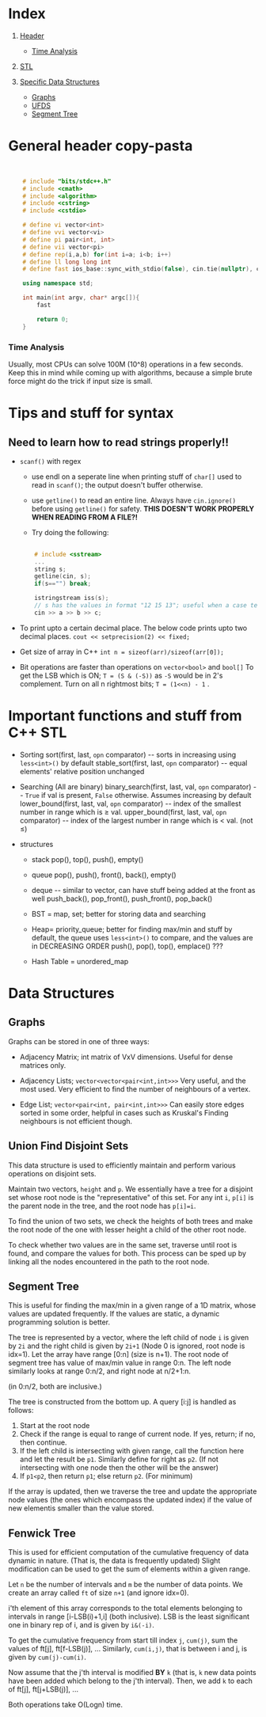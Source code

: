 # Index
1. [Header](#general-header-copy-pasta)
	- [Time Analysis](#time-analysis)
2. [STL](#important-functions-and-stuff-from-c++-stl)

3. [Specific Data Structures](#data-structures)
	- [Graphs](#graphs)
	- [UFDS](#union-find-disjoint-sets)
	- [Segment Tree](#segment-tree)

# General header copy-pasta
```C++
	

	# include "bits/stdc++.h"
	# include <cmath>
	# include <algorithm>
	# include <cstring>
	# include <cstdio>

	# define vi vector<int>
	# define vvi vector<vi>
	# define pi pair<int, int>
	# define vii vector<pi>
	# define rep(i,a,b) for(int i=a; i<b; i++)
	# define ll long long int
	# define fast ios_base::sync_with_stdio(false), cin.tie(nullptr), cout.tie(nullptr);

	using namespace std;

	int main(int argv, char* argc[]){
		fast

	    return 0;
	} 

```

### Time Analysis

Usually, most CPUs can solve 100M (10^8) operations in a few seconds. Keep this in mind while coming up with algorithms, because a simple brute force might do the trick if input size is small.

# Tips and stuff for syntax

## Need to learn how to read strings properly!!
- `scanf()` with regex 
	- use endl on a seperate line when printing stuff of `char[]` used to read in `scanf()`; the output doesn't buffer otherwise.
	
	- use `getline()` to read an entire line. Always have `cin.ignore()` before using `getline()` for safety. **THIS DOESN'T WORK PROPERLY WHEN READING FROM A FILE?!**
	
	- Try doing the following:
	```C++
		
		# include <sstream>
		...
		string s;
		getline(cin, s);
		if(s=="") break;
	
		istringstream iss(s);
		// s has the values in format "12 15 13"; useful when a case terminates with blank line
		cin >> a >> b >> c;
	
	```

- To print upto a certain decimal place. The below code prints upto two decimal places.
	`cout << setprecision(2) << fixed;`

- Get size of array in C++
	`int n = sizeof(arr)/sizeof(arr[0]);`

- Bit operations are faster than operations on `vector<bool>` and `bool[]`
	To get the LSB which is ON; `T = (S & (-S))` as `-S` would be in 2's complement.
	Turn on all n rightmost bits; `T = (1<<n) - 1` .

# Important functions and stuff from C++ STL
- Sorting
	sort(first, last, `opn` comparator)		   -- sorts in increasing using `less<int>()` by default
	stable_sort(first, last, `opn` comparator) -- equal elements' relative position unchanged

- Searching (All are binary)
	binary_search(first, last, val, `opn` comparator) -- `True` if val is present, `False` otherwise. Assumes increasing by default
	lower_bound(first, last, val, `opn` comparator)	  -- index of the smallest number in range which is ≥ val.
	upper_bound(first, last, val, `opn` comparator)   -- index of the largest number in range which is < val. (not ≤)

- structures
	- stack 
		pop(), top(), push(), empty()
	- queue
		pop(), push(), front(), back(), empty()
	- deque -- similar to vector, can have stuff being added at the front as well
		push_back(), pop_front(), push_front(), pop_back()

	- BST = map, set; better for storing data and searching
	
	- Heap= priority_queue; better for finding max/min and stuff
		by default, the queue uses `less<int>()` to compare, and the values are in DECREASING ORDER
		push(), pop(), top(), emplace() ???
	
	- Hash Table = unordered_map


# Data Structures

## Graphs

Graphs can be stored in one of three ways:
- Adjacency Matrix; int matrix of VxV dimensions. Useful for dense matrices only.

- Adjacency Lists; `vector<vector<pair<int,int>>>`
	Very useful, and the most used. Very efficient to find the number of neighbours of a vertex.

- Edge List; `vector<pair<int, pair<int,int>>>`
	Can easily store edges sorted in some order, helpful in cases such as Kruskal's
	Finding neighbours is not efficient though.

## Union Find Disjoint Sets

This data structure is used to efficiently maintain and perform various operations on disjoint sets. 

Maintain two vectors, `height` and `p`. We essentially have a tree for a disjoint set whose root node is the "representative" of this set. For any int `i`, `p[i]` is the parent node in the tree, and the root node has `p[i]=i`.

To find the union of two sets, we check the heights of both trees and make the root node of the one with lesser height a child of the other root node.

To check whether two values are in the same set, traverse until root is found, and compare the values for both. This process can be sped up by linking all the nodes encountered in the path to the root node.

## Segment Tree

This is useful for finding the max/min in a given range of a 1D matrix, whose values are updated frequently. If the values are static, a dynamic programming solution is better.

The tree is represented by a vector, where the left child of node `i` is given by `2i` and the right child is given by `2i+1` (Node 0 is ignored, root node is idx=1). Let the array have range \[0:n\] (size is n+1). The root node of segment tree has value of max/min value in range 0:n. The left node similarly looks at range 0:n/2, and right node at n/2+1:n.

(in 0:n/2, both are inclusive.)

The tree is constructed from the bottom up. A query \[i:j\] is handled as follows:
1. Start at the root node
2. Check if the range is equal to range of current node. If yes, return; if no, then continue.
3. If the left child is intersecting with given range, call the function here and let the result be `p1`. Similarly define for right as `p2`. (If not intersecting with one node then the other will be the answer)
4. If `p1<p2`, then return `p1`; else return `p2`. (For minimum)

If the array is updated, then we traverse the tree and update the appropriate node values (the ones which encompass the updated index) if the value of new elementis smaller than the value stored.


## Fenwick Tree

This is used for efficient computation of the cumulative frequency of data dynamic in nature. (That is, the data is frequently updated) Slight modification can be used to get the sum of elements within a given range.

Let `n` be the number of intervals and `m` be the number of data points. We create an array called `ft` of size `n+1` (and ignore idx=0).

i'th element of this array corresponds to the total elements belonging to intervals in range \[i-LSB(i)+1,i\] (both inclusive). LSB is the least significant one in binary rep of i, and is given by `i&(-i)`.

To get the cumulative frequency from start till index `j`, `cum(j)`, sum the values of ft\[j\], ft\[f-LSB(j)\], ...
Similarly, `cum(i,j)`, that is between i and j, is given by `cum(j)-cum(i)`.

Now assume that the j'th interval is modified **BY** `k` (that is, `k` new data points have been added which belong to the j'th interval). Then, we add `k` to each of ft\[j\], ft\[j+LSB(j)\], ...

Both operations take O(Logn) time.
